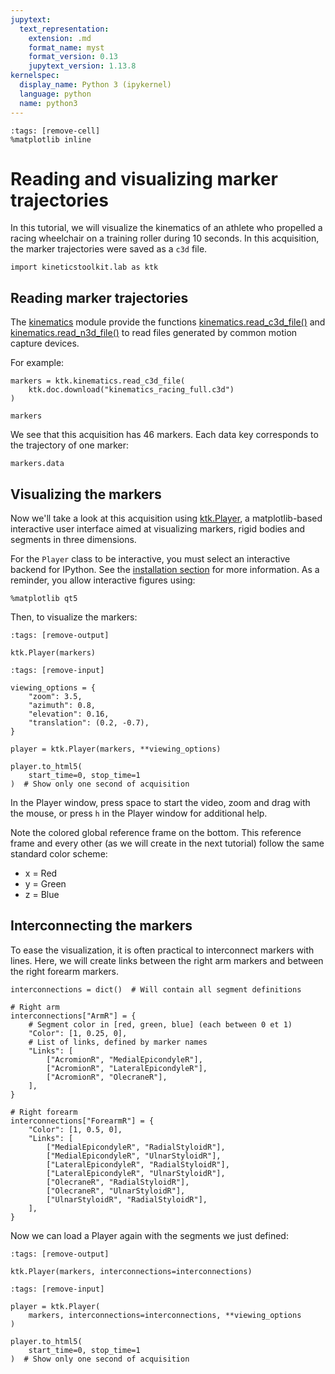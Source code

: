```yaml
---
jupytext:
  text_representation:
    extension: .md
    format_name: myst
    format_version: 0.13
    jupytext_version: 1.13.8
kernelspec:
  display_name: Python 3 (ipykernel)
  language: python
  name: python3
---
```


```{code-cell} ipython3
:tags: [remove-cell]
%matplotlib inline
```

# Reading and visualizing marker trajectories

In this tutorial, we will visualize the kinematics of an athlete who propelled a racing wheelchair on a training roller during 10 seconds. In this acquisition, the marker trajectories were saved as a `c3d` file.

```{code-cell} ipython3
import kineticstoolkit.lab as ktk
```

## Reading marker trajectories

The [kinematics](api/kineticstoolkit.kinematics.rst) module provide the functions [kinematics.read_c3d_file()](api/kineticstoolkit.kinematics.read_c3d_file.rst) and [kinematics.read_n3d_file()](api/kineticstoolkit.kinematics.read_n3d_file.rst) to read files generated by common motion capture devices.

For example:

```{code-cell} ipython3
markers = ktk.kinematics.read_c3d_file(
    ktk.doc.download("kinematics_racing_full.c3d")
)

markers
```

We see that this acquisition has 46 markers. Each data key corresponds to the trajectory of one marker:

```{code-cell} ipython3
markers.data
```

## Visualizing the markers

Now we'll take a look at this acquisition using [ktk.Player](api/kineticstoolkit.Player.rst), a matplotlib-based interactive user interface aimed at visualizing markers, rigid bodies and segments in three dimensions.

For the `Player` class to be interactive, you must select an interactive backend for IPython. See the [installation section](ktk_installing.md) for more information. As a reminder, you allow interactive figures using:

```
%matplotlib qt5
```

Then, to visualize the markers:

```{code-cell} ipython3
:tags: [remove-output]

ktk.Player(markers)
```

```{code-cell} ipython3
:tags: [remove-input]

viewing_options = {
    "zoom": 3.5,
    "azimuth": 0.8,
    "elevation": 0.16,
    "translation": (0.2, -0.7),
}

player = ktk.Player(markers, **viewing_options)

player.to_html5(
    start_time=0, stop_time=1
)  # Show only one second of acquisition
```

In the Player window, press space to start the video, zoom and drag with the mouse, or press `h` in the Player window for additional help.

Note the colored global reference frame on the bottom. This reference frame and every other (as we will create in the next tutorial) follow the same standard color scheme:

- x = Red
- y = Green
- z = Blue

## Interconnecting the markers

To ease the visualization, it is often practical to interconnect markers with lines. Here, we will create links between the right arm markers and between the right forearm markers.

```{code-cell} ipython3
interconnections = dict()  # Will contain all segment definitions

# Right arm
interconnections["ArmR"] = {
    # Segment color in [red, green, blue] (each between 0 et 1)
    "Color": [1, 0.25, 0],
    # List of links, defined by marker names
    "Links": [
        ["AcromionR", "MedialEpicondyleR"],
        ["AcromionR", "LateralEpicondyleR"],
        ["AcromionR", "OlecraneR"],
    ],
}

# Right forearm
interconnections["ForearmR"] = {
    "Color": [1, 0.5, 0],
    "Links": [
        ["MedialEpicondyleR", "RadialStyloidR"],
        ["MedialEpicondyleR", "UlnarStyloidR"],
        ["LateralEpicondyleR", "RadialStyloidR"],
        ["LateralEpicondyleR", "UlnarStyloidR"],
        ["OlecraneR", "RadialStyloidR"],
        ["OlecraneR", "UlnarStyloidR"],
        ["UlnarStyloidR", "RadialStyloidR"],
    ],
}
```

Now we can load a Player again with the segments we just defined:

```{code-cell} ipython3
:tags: [remove-output]

ktk.Player(markers, interconnections=interconnections)
```

```{code-cell} ipython3
:tags: [remove-input]

player = ktk.Player(
    markers, interconnections=interconnections, **viewing_options
)

player.to_html5(
    start_time=0, stop_time=1
)  # Show only one second of acquisition
```
